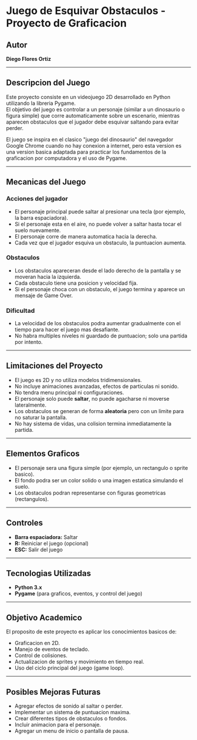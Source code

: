 # Juego de Esquivar Obstaculos - Proyecto de Graficacion

## Autor
**Diego Flores Ortiz**

---

## Descripcion del Juego

Este proyecto consiste en un videojuego 2D desarrollado en Python utilizando la libreria Pygame.  
El objetivo del juego es controlar a un personaje (similar a un dinosaurio o figura simple) que corre automaticamente sobre un escenario, mientras aparecen obstaculos que el jugador debe esquivar saltando para evitar perder.  

El juego se inspira en el clasico "juego del dinosaurio" del navegador Google Chrome cuando no hay conexion a internet, pero esta version es una version basica adaptada para practicar los fundamentos de la graficacion por computadora y el uso de Pygame.

---

## Mecanicas del Juego

### Acciones del jugador
- El personaje principal puede saltar al presionar una tecla (por ejemplo, la barra espaciadora).  
- Si el personaje esta en el aire, no puede volver a saltar hasta tocar el suelo nuevamente.  
- El personaje corre de manera automatica hacia la derecha.  
- Cada vez que el jugador esquiva un obstaculo, la puntuacion aumenta.  

### Obstaculos
- Los obstaculos apareceran desde el lado derecho de la pantalla y se moveran hacia la izquierda.  
- Cada obstaculo tiene una posicion y velocidad fija.  
- Si el personaje choca con un obstaculo, el juego termina y aparece un mensaje de Game Over.  

### Dificultad
- La velocidad de los obstaculos podra aumentar gradualmente con el tiempo para hacer el juego mas desafiante.  
- No habra multiples niveles ni guardado de puntuacion; solo una partida por intento.  

---

## Limitaciones del Proyecto

- El juego es 2D y no utiliza modelos tridimensionales.  
- No incluye animaciones avanzadas, efectos de particulas ni sonido.  
- No tendra menu principal ni configuraciones.  
- El personaje solo puede **saltar**, no puede agacharse ni moverse lateralmente.  
- Los obstaculos se generan de forma **aleatoria** pero con un limite para no saturar la pantalla.  
- No hay sistema de vidas, una colision termina inmediatamente la partida.  

---

## Elementos Graficos

- El personaje sera una figura simple (por ejemplo, un rectangulo o sprite basico).  
- El fondo podra ser un color solido o una imagen estatica simulando el suelo.  
- Los obstaculos podran representarse con figuras geometricas (rectangulos).  

---

## Controles
- **Barra espaciadora:** Saltar  
- **R:** Reiniciar el juego (opcional)  
- **ESC:** Salir del juego

---

## Tecnologias Utilizadas

- **Python 3.x**
- **Pygame** (para graficos, eventos, y control del juego)

---

## Objetivo Academico

El proposito de este proyecto es aplicar los conocimientos basicos de:
- Graficacion en 2D.  
- Manejo de eventos de teclado.  
- Control de colisiones.  
- Actualizacion de sprites y movimiento en tiempo real.  
- Uso del ciclo principal del juego (game loop).  

---

## Posibles Mejoras Futuras

- Agregar efectos de sonido al saltar o perder.  
- Implementar un sistema de puntuacion maxima.  
- Crear diferentes tipos de obstaculos o fondos.  
- Incluir animacion para el personaje.  
- Agregar un menu de inicio o pantalla de pausa.  


